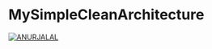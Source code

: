 # MySimpleCleanArchitecture
[![ANURJALAL](https://circleci.com/gh/anurjalal/MySimpleCleanArchitecture.svg?style=flat&logo=appveyor)](https://circleci.com/gh/anurjalal/MySimpleCleanArchitecture)
